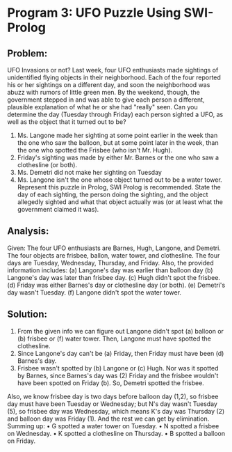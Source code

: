 # Program 3: UFO Puzzle Using SWI-Prolog

## Problem:
 UFO Invasions or not? Last week, four UFO enthusiasts made sightings of unidentified flying objects in their neighborhood. Each of the four reported his or her sightings on a different day, and soon the neighborhood was abuzz with rumors of little green men. By the weekend, though, the government stepped in and was able to give each person a different, plausible explanation of what he or she had "really" seen. Can you determine the day (Tuesday through Friday) each person sighted a UFO, as well as the object that it turned out to be?
  1. Ms. Langone made her sighting at some point earlier in the week than the one who saw the balloon, but at some point later in the week, than the one who spotted the Frisbee (who isn't Mr. Hugh).
  2. Friday's sighting was made by either Mr. Barnes or the one who saw a clothesline (or both).
  3. Ms. Demetri did not make her sighting on Tuesday
  4. Ms. Langone isn't the one whose object turned out to be a water tower.
 Represent this puzzle in Prolog, SWI Prolog is recommended. State the day of each sighting, the person doing the sighting, and the object allegedly sighted and what that object actually was (or at least what the government claimed it was).

## Analysis: 
 Given:
  The four UFO enthusiasts are Barnes, Hugh, Langone, and Demetri.
  The four objects are frisbee, ballon, water tower, and clothesline.
  The four days are Tuesday, Wednesday, Thursday, and Friday.
 Also, the provided information includes:
  (a) Langone's day was earlier than balloon day
  (b) Langone's day was later than frisbee day.
  (c) Hugh didn't spot the frisbee.
  (d) Friday was either Barnes's day or clothesline day (or both).
  (e) Demetri's day wasn't Tuesday.
  (f) Langone didn't spot the water tower.

## Solution: 
 1. From the given info we can figure out Langone didn't spot (a) balloon or (b) frisbee or (f) water tower. Then, Langone must have spotted the clothesline. 
 2. Since Langone's day can't be (a) Friday, then Friday must have been (d) Barnes's day.
 3. Frisbee wasn't spotted by (b) Langone or (c) Hugh. Nor was it spotted by Barnes, since Barnes's day was (2) Friday and the frisbee wouldn't have been spotted on Friday (b). So, Demetri spotted the frisbee. 

Also, we know frisbee day is two days before balloon day (1,2), so frisbee day must have been Tuesday or Wednesday; but N's day wasn't Tuesday (5), so frisbee day was Wednesday, which means K's day was Thursday (2) and balloon day was Friday (1).
And the rest we can get by elimination. Summing up:
•	G spotted a water tower on Tuesday.
•	N spotted a frisbee on Wednesday.
•	K spotted a clothesline on Thursday.
• B spotted a balloon on Friday.